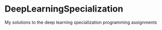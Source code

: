 # DeepLearningSpecialization
My solutions to the deep learning specialization programming assignments
